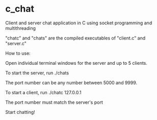 # c_chat
Client and server chat application in C using socket programming and multithreading

"chatc" and "chats" are the compiled executables of "client.c" and "server.c"

How to use:

Open individual terminal windows for the server and up to 5 clients. 

To start the server, run ./chats <port number>
  
The port number can be any number between 5000 and 9999.
  

To start a client, run ./chatc 127.0.0.1 <port number>
  
  
The port number must match the server's port

Start chatting!


